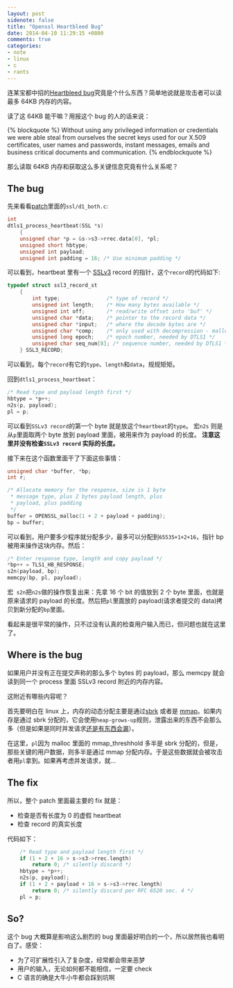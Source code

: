 ```yaml
---
layout: post
sidenote: false
title: "Openssl Heartbleed Bug"
date: 2014-04-10 11:29:15 +0800
comments: true
categories:
- note
- linux
- c
- rants
---
```

连某宝都中招的[Heartbleed bug](http://heartbleed.com/)究竟是个什么东西？简单地说就是攻击者可以读最多 64KB 内存的内容。

读了这 64KB 能干嘛？用报这个 bug 的人的话来说：

{% blockquote %}
Without using any privileged information or credentials we were able steal from ourselves the secret keys used for our X.509 certificates, user names and passwords, instant messages, emails and business critical documents and communication.
{% endblockquote %}

那么读取 64KB 内存和获取这么多关键信息究竟有什么关系呢？

## The bug
先来看看[patch](http://git.openssl.org/gitweb/?p=openssl.git;a=commitdiff;h=96db9023b881d7cd9f379b0c154650d6c108e9a3)里面的`ssl/d1_both.c`:

``` c
int
dtls1_process_heartbeat(SSL *s)
    {
    unsigned char *p = &s->s3->rrec.data[0], *pl;
    unsigned short hbtype;
    unsigned int payload;
    unsigned int padding = 16; /* Use minimum padding */
```

可以看到，heartbeat 里有一个 [SSLv3](http://en.wikipedia.org/wiki/Transport_Layer_Security)  record 的指针，这个`record`的代码如下:

``` c
typedef struct ssl3_record_st
    {
        int type;               /* type of record */
        unsigned int length;    /* How many bytes available */
        unsigned int off;       /* read/write offset into 'buf' */
        unsigned char *data;    /* pointer to the record data */
        unsigned char *input;   /* where the decode bytes are */
        unsigned char *comp;    /* only used with decompression - malloc()ed */
        unsigned long epoch;    /* epoch number, needed by DTLS1 */
        unsigned char seq_num[8]; /* sequence number, needed by DTLS1 */
    } SSL3_RECORD;
```
可以看到，每个`record`有它的`type`、`length`和`data`，规规矩矩。

回到`dtls1_process_heartbeat`：

``` c
/* Read type and payload length first */
hbtype = *p++;
n2s(p, payload);
pl = p;
```

可以看到`SSLv3 record`的第一个 byte 就是放这个`heartbeat`的`type`。 宏`n2s` 则是从`p`里面取两个 byte 放到 payload 里面，被用来作为 payload 的长度。 **注意这里并没有检查`SSLv3 record` 实际的长度。**

接下来在这个函数里面干了下面这些事情：

``` c
unsigned char *buffer, *bp;
int r;

/* Allocate memory for the response, size is 1 byte
 * message type, plus 2 bytes payload length, plus
 * payload, plus padding
 */
buffer = OPENSSL_malloc(1 + 2 + payload + padding);
bp = buffer;
```

可以看到，用户要多少程序就分配多少，最多可以分配到`65535+1+2+16`，指针 bp 被用来操作这块内存。然后：

``` c
/* Enter response type, length and copy payload */
*bp++ = TLS1_HB_RESPONSE;
s2n(payload, bp);
memcpy(bp, pl, payload);
```

宏` s2n`把`n2s`做的操作恢复出来：先拿 16 个 bit 的值放到 2 个 byte 里面，也就是原来请求的 payload 的长度。然后把`pl`里面放的 payload(请求者提交的 data)拷贝到新分配的`bp`里面。

看起来是很平常的操作，只不过没有认真的检查用户输入而已，但问题也就在这里了。

## Where is the bug

如果用户并没有正在提交声称的那么多个 bytes 的 payload，那么 memcpy 就会读到同一个 process 里面 SSLv3 record 附近的内存内容。

这附近有哪些内容呢？

首先要明白在 linux 上，内存的动态分配主要是通过[sbrk](http://linux.die.net/man/2/sbrk) 或者是 [mmap](http://man7.org/linux/man-pages/man2/mmap.2.html)。如果内存是通过 sbrk 分配的，它会使用`heap-grows-up`规则，泄露出来的东西不会那么多（但是如果是同时并发请求[还是有东西会漏](http://blog.existentialize.com/diagnosis-of-the-openssl-heartbleed-bug.html#fn:update)）。

在这里，`pl`因为 malloc 里面的 mmap_threshhold 多半是 sbrk 分配的，但是，那些关键的用户数据，则多半是通过 mmap 分配内存。于是这些数据就会被攻击者用`pl`拿到。如果再考虑并发请求，就...

## The fix

所以，整个 patch 里面最主要的 fix 就是：
* 检查是否有长度为 0 的虚假 heartbeat
* 检查 record 的真实长度

代码如下：

``` c
    /* Read type and payload length first */
    if (1 + 2 + 16 > s->s3->rrec.length)
        return 0; /* silently discard */
    hbtype = *p++;
    n2s(p, payload);
    if (1 + 2 + payload + 16 > s->s3->rrec.length)
        return 0; /* silently discard per RFC 6520 sec. 4 */
    pl = p;
```

## So?

这个 bug 大概算是影响这么剧烈的 bug 里面最好明白的一个，所以居然我也看明白了。感受：

* 为了可扩展性引入了复杂度，经常都会带来恶梦
* 用户的输入，无论如何都不能相信，一定要 check
* C 语言的确是大牛小牛都会踩到坑啊


